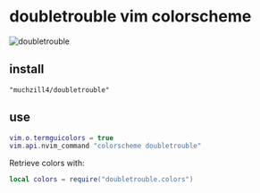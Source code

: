 # doubletrouble vim colorscheme

![doubletrouble](../assets/nvim.png)

## install

```text
"muchzill4/doubletrouble"
```

## use

```lua
vim.o.termguicolors = true
vim.api.nvim_command "colorscheme doubletrouble"
```

Retrieve colors with:

```lua
local colors = require("doubletrouble.colors")
```
